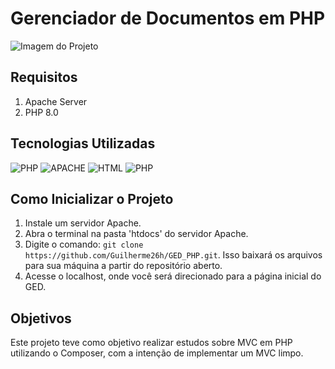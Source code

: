 # Gerenciador de Documentos em PHP

![Imagem do Projeto](https://github.com/Guilherme26h/GED_PHP/assets/77032603/a6c969c8-6c1c-4b67-8f8f-e2ba2e0da2de)

## Requisitos
1. Apache Server
2. PHP 8.0

## Tecnologias Utilizadas
![PHP](https://img.shields.io/badge/PHP-777BB4?style=for-the-badge&logo=php&logoColor=white)
![APACHE](https://img.shields.io/badge/Apache-FFFFFF?style=for-the-badge&logo=apache&logoColor=red)
![HTML](https://img.shields.io/badge/Html-e69138?style=for-the-badge&logo=html&logoColor=white)
![PHP](https://img.shields.io/badge/Css-3d85c6?style=for-the-badge&logo=css&logoColor=white)



## Como Inicializar o Projeto

1. Instale um servidor Apache.
2. Abra o terminal na pasta 'htdocs' do servidor Apache.
3. Digite o comando: `git clone https://github.com/Guilherme26h/GED_PHP.git`. Isso baixará os arquivos para sua máquina a partir do repositório aberto.
4. Acesse o localhost, onde você será direcionado para a página inicial do GED.

## Objetivos

Este projeto teve como objetivo realizar estudos sobre MVC em PHP utilizando o Composer, com a intenção de implementar um MVC limpo.


